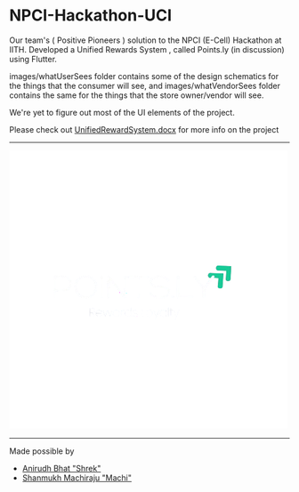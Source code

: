 # NPCI-Hackathon-UCI
Our team's ( Positive Pioneers ) solution to the NPCI (E-Cell) Hackathon at IITH. Developed a Unified Rewards System , called Points.ly (in discussion) using Flutter.

images/whatUserSees folder contains some of the design schematics for the things that the consumer will see, and images/whatVendorSees folder contains the same for the things that the store owner/vendor will see.

We're yet to figure out most of the UI elements of the project.

Please check out [UnifiedRewardSystem.docx](https://github.com/Anirudh0616/Unified-Rewards-System/blob/main/UnifiedRewardSystem.docx) for more info on the project 

---
![Points.ly](https://github.com/Anirudh0616/NPCI-Hackathon-UCI/blob/main/logo_lights.png)

---
Made possible by 
- [Anirudh Bhat "Shrek"](https://github.com/Anirudh0616)
- [Shanmukh Machiraju "Machi"](https://github.com/machi1206)
